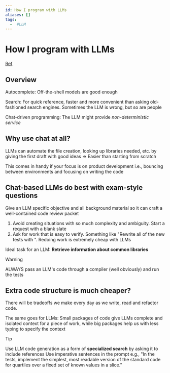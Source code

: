 ```yaml
---
id: How I program with LLMs
aliases: []
tags:
  -  #LLM
---
```


# How I program with LLMs

[Ref](https://crawshaw.io/blog/programming-with-llms)

## Overview

Autocomplete: Off-the-shell models are good enough

Search: For quick reference, faster and more convenient than asking old-fashioned search engines. Sometimes the LLM is wrong, but so are people

Chat-driven programming: The LLM might provide _non-deterministic service_

## Why use chat at all?

LLMs can automate the file creation, looking up libraries needed, etc. by giving the first draft with good ideas => Easier than starting from scratch

This comes in handy if your focus is on product development i.e., bouncing between environments and focusing on writing the code

## Chat-based LLMs do best with exam-style questions

Give an LLM specific objective and all background material so it can craft a well-contained code review packet

1. Avoid creating situations with so much complexity and ambiguity. Start a request with a blank slate
2. Ask for work that is easy to verify. Something like "Rewrite all of the new tests with <a new concept so that the tests are easier to read>". Redoing work is extremely cheap with LLMs

Ideal task for an LLM: **Retrieve information about common libraries**

> [!WARNING]
> ALWAYS pass an LLM's code through a compiler (well obviously) and run the tests

## Extra code structure is much cheaper?

There will be tradeoffs we make every day as we write, read and refactor code.

The same goes for LLMs: Small packages of code give LLMs complete and isolated context for a piece of work, while big packages help us with less typing to specify the context

> [!TIP]
> Use LLM code generation as a form of **specialized search** by asking it to include references
> Use imperative sentences in the prompt e.g., "In the tests, implement the simplest, most readable version of the standard code for quartiles over a fixed set of known values in a slice."

